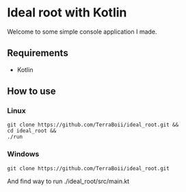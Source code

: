 # Ideal root with Kotlin

Welcome to some simple console application I made.

## Requirements

+ Kotlin

## How to use

### Linux

```shell
git clone https://github.com/TerraBoii/ideal_root.git &&
cd ideal_root &&
./run
```

### Windows

```shell
git clone https://github.com/TerraBoii/ideal_root.git
```

And find way to run ./ideal_root/src/main.kt
